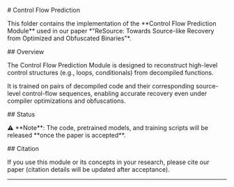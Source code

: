 \# Control Flow Prediction



This folder contains the implementation of the \*\*Control Flow Prediction Module\*\* used in our paper \*"ReSource: Towards Source-like Recovery from Optimized and Obfuscated Binaries"\*.



\## Overview

The Control Flow Prediction Module is designed to reconstruct high-level control structures (e.g., loops, conditionals) from decompiled functions.  

It is trained on pairs of decompiled code and their corresponding source-level control-flow sequences, enabling accurate recovery even under compiler optimizations and obfuscations.



\## Status

⚠️ \*\*Note\*\*: The code, pretrained models, and training scripts will be released \*\*once the paper is accepted\*\*.



\## Citation

If you use this module or its concepts in your research, please cite our paper (citation details will be updated after acceptance).



---



